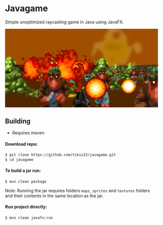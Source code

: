 # Javagame
Simple unoptimized raycasting game in Java using JavaFX.

![](/screenshots/sc.png?raw=true)

## Building

- Requires maven

#### Download repo:
```console
$ git clone https://github.com/tikis23/javagame.git
$ cd javagame 
```
#### To build a jar run:
```console
$ mvn clean package
```
Note: Running the jar requires folders `maps`, `sprites` and `textures` folders and their contents in the same location as the jar.
#### Run project directly:
```console
$ mvn clean javafx:run
```